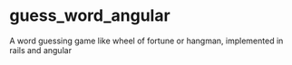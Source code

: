 guess_word_angular
==================

A word guessing game like wheel of fortune or hangman, implemented in rails and angular
